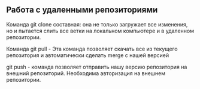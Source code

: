 ## Работа с удаленными репозиториями 
Команда git clone составная: она не только загружает все изменения, но и пытается слить все ветки на локальном компьютере и в удаленном репозитории.

Команда git pull - Эта команда позволяет скачать все из текущего репозитория и автоматически сделать merge с нашей версией

git push - команда позволяет отправить нашу версию репозитория на внешний репозиторий. Необходима авторизация на внешнем репозитории.   
